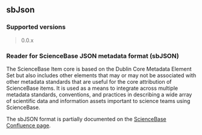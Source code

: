 
## sbJson

### Supported versions

> 0.0.x

### Reader for ScienceBase JSON metadata format (sbJSON)

The ScienceBase Item core is based on the Dublin Core Metadata 
Element Set but also includes other elements that may or may not 
be associated with other metadata standards that are useful for the 
core attribution of ScienceBase items. It is used as a means to 
integrate across multiple metadata standards, conventions, and 
practices in describing a wide array of scientific data and 
information assets important to science teams using ScienceBase.

The sbJSON format is partially documented on the [ScienceBase Confluence page](https://my.usgs.gov/confluence/display/sciencebase/ScienceBase+Information+Model).
